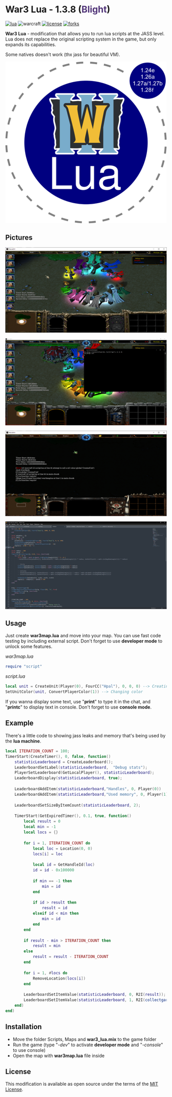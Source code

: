 # War3 Lua - 1.3.8 (<span style="color: #53377A">Blight</span>)

[![lua](https://img.shields.io/badge/lua-v5.4.4-blue)](https://www.lua.org)
![warcraft](https://img.shields.io/badge/warcraft-1.24e/1.26a/1.27a/1.27b/1.28f-darkgreen)
[![license](https://img.shields.io/github/license/Ev3nt/war3_lua?color=green)](https://github.com/Ev3nt/war3_lua/blob/master/LICENSE.md)
[![forks](https://img.shields.io/github/forks/Ev3nt/war3_lua?style=social)](https://github.com/Ev3nt/war3_lua/network/members)

**War3 Lua** - modification that allows you to run lua scripts at the JASS level. Lua does not replace the original scripting system in the game, but only expands its capabilities.

Some natives doesn't work (thx jass for beautiful VM).

![](./war3_lua.png)


## Pictures

![](./Pictures/1.png)

![](./Pictures/2.png)

![](./Pictures/3.png)

![](./Pictures/4.png)

## Usage
Just create **war3map.lua** and move into your map. You can use fast code testing by including external script. Don't forget to use **developer mode** to unlock some features.

*war3map.lua*
```lua
require "script"
```

*script.lua*
```lua
local unit = CreateUnit(Player(0), FourCC("Hpal"), 0, 0, 0) --> Creating unit
SetUnitColor(unit, ConvertPlayerColor(1)) --> Changing color
```

If you wanna display some text, use "**print**" to type it in the chat, and "**printc**" to display text in console. Don't forget to use **console mode**.

## Example

There's a little code to showing jass leaks and memory that's being used by the **lua machine**.

```lua
local ITERATION_COUNT = 100;
TimerStart(CreateTimer(), 0, false, function()
	statisticLeaderboard = CreateLeaderboard();
	LeaderboardSetLabel(statisticLeaderboard,  "Debug stats");
	PlayerSetLeaderboard(GetLocalPlayer(), statisticLeaderboard);
	LeaderboardDisplay(statisticLeaderboard, true);

	LeaderboardAddItem(statisticLeaderboard,"Handles", 0, Player(0))
	LeaderboardAddItem(statisticLeaderboard,"Used memory", 0, Player(1))

	LeaderboardSetSizeByItemCount(statisticLeaderboard, 2);

	TimerStart(GetExpiredTimer(), 0.1, true, function()
		local result = 0
		local min = -1
		local locs = {}

		for i = 1, ITERATION_COUNT do
			local loc = Location(0, 0)
			locs[i] = loc
	      
	       	local id = GetHandleId(loc)
	       	id = id - 0x100000

	       	if min == -1 then
				min = id
			end
			
			if id > result then
				result = id
			elseif id < min then
				min = id
			end
		end

		if result - min > ITERATION_COUNT then
			result = min
		else
			result = result - ITERATION_COUNT
		end

		for i = 1, #locs do
			RemoveLocation(locs[i])
		end

		LeaderboardSetItemValue(statisticLeaderboard, 0, R2I(result));
    	LeaderboardSetItemValue(statisticLeaderboard, 1, R2I(collectgarbage("count")));
	end)
end)
```

## Installation
* Move the folder Scripts, Maps and **war3_lua.mix** to the game folder
* Run the game (type "*-dev*" to activate **developer mode** and "*-console*" to use console)
* Open the map with **war3map.lua** file inside

## License

This modification is available as open source under the terms of the [MIT License](https://github.com/Ev3nt/war3_lua/blob/master/LICENSE.md).